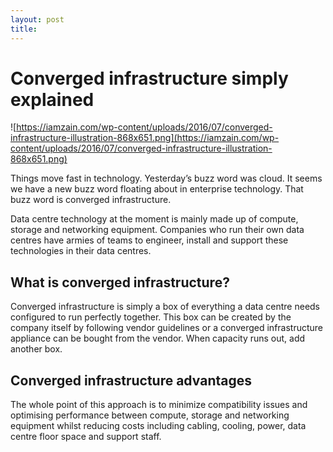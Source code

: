 ```yaml
---
layout: post
title:
---
```

# Converged infrastructure simply explained

![https://iamzain.com/wp-content/uploads/2016/07/converged-infrastructure-illustration-868x651.png](https://iamzain.com/wp-content/uploads/2016/07/converged-infrastructure-illustration-868x651.png)

Things move fast in technology. Yesterday’s buzz word was cloud. It seems we have a new buzz word floating about in enterprise technology. That buzz word is converged infrastructure.

Data centre technology at the moment is mainly made up of compute, storage and networking equipment. Companies who run their own data centres have armies of teams to engineer, install and support these technologies in their data centres.

## **What is converged infrastructure?**

Converged infrastructure is simply a box of everything a data centre needs configured to run perfectly together. This box can be created by the company itself by following vendor guidelines or a converged infrastructure appliance can be bought from the vendor. When capacity runs out, add another box.

## **Converged infrastructure advantages**

The whole point of this approach is to minimize compatibility issues and optimising performance between compute, storage and networking equipment whilst reducing costs including cabling, cooling, power, data centre floor space and support staff.